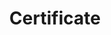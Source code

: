 ---
title: Certificate
menu:
  product_voyager_5.0.0-rc.9:
    identifier: certificate
    name: Certificate
    parent: guides
    weight: 80
menu_name: product_voyager_5.0.0-rc.9
---